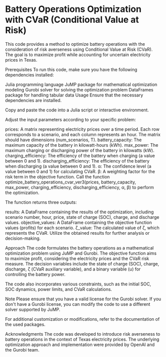 # Battery Operations Optimization with CVaR (Conditional Value at Risk)

This code provides a method to optimize battery operations with the consideration of risk averseness using Conditional Value at Risk (CVaR). The goal is to maximize profit while accounting for uncertain electricity prices in Texas.

Prerequisites
To run this code, make sure you have the following dependencies installed:

Julia programming language
JuMP package for mathematical optimization modeling
Gurobi solver for solving the optimization problem
DataFrames package for handling tabular data
Usage
Ensure that the necessary dependencies are installed.

Copy and paste the code into a Julia script or interactive environment.

Adjust the input parameters according to your specific problem:

prices: A matrix representing electricity prices over a time period. Each row corresponds to a scenario, and each column represents an hour. The matrix should have dimensions (num_scenarios, T).
battery_capacity: The maximum capacity of the battery in kilowatt-hours (kWh).
max_power: The maximum charging or discharging power of the battery in kilowatts (kW).
charging_efficiency: The efficiency of the battery when charging (a value between 0 and 1).
discharging_efficiency: The efficiency of the battery when discharging (a value between 0 and 1).
α: The confidence level (a value between 0 and 1) for calculating CVaR.
β: A weighting factor for the risk term in the objective function.
Call the function optimize_battery_operations_cvar_ver3(prices, battery_capacity, max_power, charging_efficiency, discharging_efficiency, α, β) to perform the optimization.

The function returns three outputs:

results: A DataFrame containing the results of the optimization, including scenario number, hour, price, state of charge (SOC), charge, and discharge values.
objective_values: A DataFrame containing the objective function values (profits) for each scenario.
ζ_value: The calculated value of ζ, which represents the CVaR.
Utilize the obtained results for further analysis or decision-making.

Approach
The code formulates the battery operations as a mathematical optimization problem using JuMP and Gurobi. The objective function aims to maximize profit, considering the electricity prices and the CVaR risk measure. The decision variables include the state of charge (SOC), charge, discharge, ζ (CVaR auxiliary variable), and a binary variable (u) for controlling the battery power.

The code also incorporates various constraints, such as the initial SOC, SOC dynamics, power limits, and CVaR calculations.

Note
Please ensure that you have a valid license for the Gurobi solver. If you don't have a Gurobi license, you can modify the code to use a different solver supported by JuMP.

For additional customization or modifications, refer to the documentation of the used packages.

Acknowledgments
The code was developed to introduce risk averseness to battery operations in the context of Texas electricity prices. The underlying optimization approach and implementation were provided by OpenAI and the Gurobi team.
